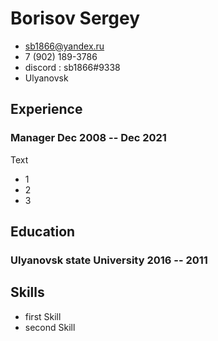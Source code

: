 
# Borisov Sergey


- <sb1866@yandex.ru>
- 7 (902) 189-3786
- discord :  sb1866#9338
- Ulyanovsk

## Experience


### <span>Manager</span> <span>Dec 2008 -- Dec 2021</span>

Text

 - 1
 - 2
 - 3


## Education

### <span>Ulyanovsk state University</span> <span>2016 -- 2011</span>


## Skills

 - first Skill
 - second Skill